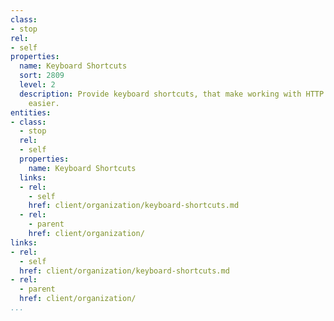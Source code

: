 ```yaml
---
class:
- stop
rel:
- self
properties:
  name: Keyboard Shortcuts
  sort: 2809
  level: 2
  description: Provide keyboard shortcuts, that make working with HTTP client requests
    easier.
entities:
- class:
  - stop
  rel:
  - self
  properties:
    name: Keyboard Shortcuts
  links:
  - rel:
    - self
    href: client/organization/keyboard-shortcuts.md
  - rel:
    - parent
    href: client/organization/
links:
- rel:
  - self
  href: client/organization/keyboard-shortcuts.md
- rel:
  - parent
  href: client/organization/
...
```

